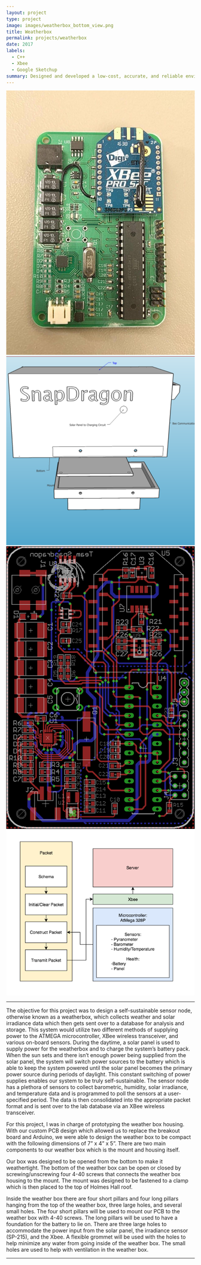 ```yaml
---
layout: project
type: project
image: images/weatherbox_bottom_view.png
title: Weatherbox
permalink: projects/weatherbox
date: 2017
labels:
  - C++
  - Xbee
  - Google Sketchup
summary: Designed and developed a low-cost, accurate, and reliable environmental sensor module.
---
```

<div class="ui small rounded images">
  <img class="ui image" src="../images/scel_xbee.jpg">
  <img class="ui image" src="../images/weatherbox_width_view.png">
  <img class="ui image" src="../images/team_snapdragon_board.png">
   <img class="ui image" src="../images/software_diagram.png">
</div>

<hr>


The objective for this project was to design a self-sustainable sensor node, otherwise known as a weatherbox, which collects weather and solar irradiance data which then gets sent over to a database for analysis and storage. This system would utilize two different methods of supplying power to the ATMEGA microcontroller, XBee wireless transceiver, and various on-board sensors. During the daytime, a solar panel is used to supply power for the weatherbox and to charge the system’s battery pack. When the sun sets and there isn’t enough power being supplied from the solar panel, the system will switch power sources to the battery which is able to keep the system powered until the solar panel becomes the primary power source during periods of daylight. This constant switching of power supplies enables our system to be truly self-sustainable. The sensor node has a plethora of sensors to collect barometric, humidity, solar irradiance, and temperature data and is programmed to poll the sensors at a user-specified period. The data is then consolidated into the appropriate packet format and is sent over to the lab database via an XBee wireless transceiver.

For this project, I was in charge of prototyping the weather box housing. With our custom PCB design which allowed us to replace the breakout board and Arduino, we were able to design the weather box to be compact with the following dimensions of 7” x 4” x 5”. There are two main components to our weather box which is the mount and housing itself. 

Our box was designed to be opened from the bottom to make it weathertight. The bottom of the weather box can be open or closed by screwing/unscrewing four 4-40 screws that connects the weather box housing to the mount. The mount was designed to be fastened to a clamp which is then placed to the top of Holmes Hall roof.  

Inside the weather box there are four short pillars and four long pillars hanging from the top of the weather box, three large holes, and several small holes. The four short pillars will be used to mount our PCB to the weather box with 4-40 screws. The long pillars will be used to have a foundation for the battery to lie on. There are three large holes to accommodate the power input from the solar panel, the irradiance sensor (SP-215), and the Xbee. A flexible grommet will be used with the holes to help minimize any water from going inside of the weather box. The small holes are used to help with ventilation in the weather box.

<hr>



